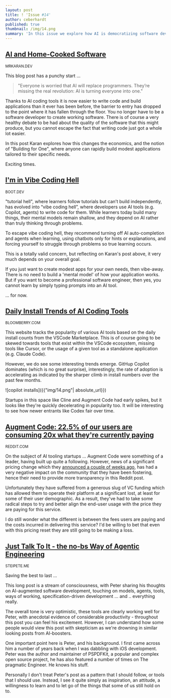 ```yaml
---
layout: post
title: ! 'Issue #14'
author: ceberhardt
published: true
thumbnail: /img/14.png
summary: 'In this issue we explore how AI is democratizing software development by enabling anyone to build "home-cooked" applications, examine the risks of "vibe coding hell," track AI tool adoption trends, analyze Augment Code''s pricing crisis, and share one developer''s optimistic journey with AI-augmented development.'
---
```


## [AI and Home-Cooked Software](https://mrkaran.dev/posts/ai-home-cooked-software/)

<small>MRKARAN.DEV</small>

This blog post has a punchy start ...

> "Everyone is worried that AI will replace programmers. They’re missing the real revolution: AI is turning everyone into one."

Thanks to AI coding tools it is now easier to write code and build applications than it ever has been before, the barrier to entry has dropped to the point where it has fallen through the floor. You no longer have to be a software developer to create working software. There is of course a very healthy debate to be had about the quality of the software that this might produce, but you cannot escape the fact that writing code just got a whole lot easier.

In this post Karan explores how this changes the economics, and the notion of "Building for One", where anyone can rapidly build modest applications tailored to their specific needs. 

Exciting times.

## [I'm in Vibe Coding Hell](https://blog.boot.dev/education/vibe-coding-hell)

<small>BOOT.DEV</small>

"tutorial hell", where learners follow tutorials but can’t build independently, has evolved into “vibe coding hell”, where developers use AI tools (e.g. Copilot, agents) to write code for them. While learners today build many things, their mental models remain shallow, and they depend on AI rather than truly thinking through problems. 

To escape vibe coding hell, they recommend turning off AI auto-completion and agents when learning, using chatbots only for hints or explanations, and forcing yourself to struggle through problems so true learning occurs.

This is a totally valid concern, but reflecting on Karan's post above, it very much depends on your overall goal.

If you just want to create modest apps for your own needs, then vibe-away. There is no need to build a 'mental model' of how your application works. But if you want to become a professional software engineer, then yes, you cannot learn by simply typing prompts into an AI tool.

... for now.


## [Daily Install Trends of AI Coding Tools](https://bloomberry.com/coding-tools.html)

<small>BLOOMBERRY.COM</small>

This website tracks the popularity of various AI tools based on the daily install counts from the VSCode Marketplace. This is of course going to be skewed towards tools that exist within the VSCode ecosystem, missing tools like Cursor, or the usage of a given tool as a standalone application (e.g. Claude Code).

However, we do see some interesting trends emerge. GitHup Copilot dominates (which is no great surprise), interestingly, the rate of adoption is accelerating as indicated by the sharper climb in install numbers over the past few months.

![copilot installs]({{"img/14.png"| absolute_url}})

Startups in this space like Cline and Augment Code had early spikes, but it looks like they're quickly decelerating in popularity too. It will be interesting to see how newer entrants like Codex fair over time. 

## [Augment Code: 22.5% of our users are consuming 20x what they're currently paying](https://old.reddit.com/r/AugmentCodeAI/comments/1o60nlz/addressing_community_feedback_on_our_new_pricing/)

<small>REDDIT.COM</small>

On the subject of AI tooling startups ... Augment Code were something of a leader, having built up quite a following. However, news of a significant pricing change which they [announced a couple of weeks ago](https://www.augmentcode.com/blog/augment-codes-pricing-is-changing), has had a very negative impact on the community that they have been fostering, hence their need to provide more transparency in this Reddit post.

Unfortunately they have suffered from a generous slug of VC funding which has allowed them to operate their platform at a significant lost, at least for some of their user demographic. As a result, they've had to take some radical steps to try and better align the end-user usage with the price they are paying for this service.

I do still wonder what the different is between the fees users are paying and the costs incurred in delivering this service? I'd be willing to bet that even with this pricing reset they are still going to be making a loss.

## [Just Talk To It - the no-bs Way of Agentic Engineering](https://steipete.me/posts/just-talk-to-it)

<small>STEIPETE.ME</small>

Saving the best to last ...

This long post is a stream of consciousness, with Peter sharing his thoughts on AI-augmented software development, touching on models, agents, tools, ways of working, specification-driven development ... and .. everything really.

The overall tone is very optimistic, these tools are clearly working well for Peter, with anecdotal evidence of considerable productivity - throughout this post you can feel his excitement. However, I can understand how some people would view this post with skepticism as we're drowning in similar looking posts from AI-boosters. 

One important point here is Peter, and his background. I first came across him a number of years back when I was dabbling with iOS development. Peter was the author and maintainer of PSPDFKit, a popular and complex open source project, he has also featured a number of times on The pragmatic Engineer. He knows his stuff.

Personally I don't treat Peter's post as a pattern that I should follow, or tools that I should use. Instead, I see it quite simply as inspiration, an attitude, a willingness to learn and to let go of the things that some of us still hold on to. 


